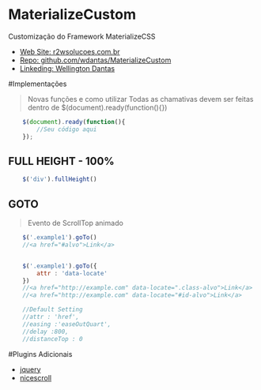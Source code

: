 # MaterializeCustom
Customização do Framework MaterializeCSS

 - [Web Site: r2wsolucoes.com.br](http://r2wsolucoes.com.br)
 - [Repo: github.com/wdantas/MaterializeCustom](https://github.com/wdantas/MaterializeCustom)
 - [Linkeding: Wellington Dantas](https://br.linkedin.com/in/wndantas)

#Implementações
> Novas funções e como utilizar
> Todas as chamativas devem ser feitas dentro de $(document).ready(function(){})

```javascript
    $(document).ready(function(){
        //Seu código aqui
    });
```

## FULL HEIGHT - 100%
```javascript
    $('div').fullHeight()
```

## GOTO
>Evento de ScrollTop animado
```javascript
    $('.example1').goTo()
    //<a href="#alvo">Link</a>


    $('.example1').goTo({
        attr : 'data-locate'
    })
    //<a href="http://example.com" data-locate=".class-alvo">Link</a>
    //<a href="http://example.com" data-locate="#id-alvo">Link</a>

    //Default Setting
    //attr : 'href',
    //easing :'easeOutQuart',
    //delay :800,
    //distanceTop : 0
```


#Plugins Adicionais
- [jquery](https://github.com/jquery/jquery)
- [nicescroll](https://github.com/inuyaksa/jquery.nicescroll)